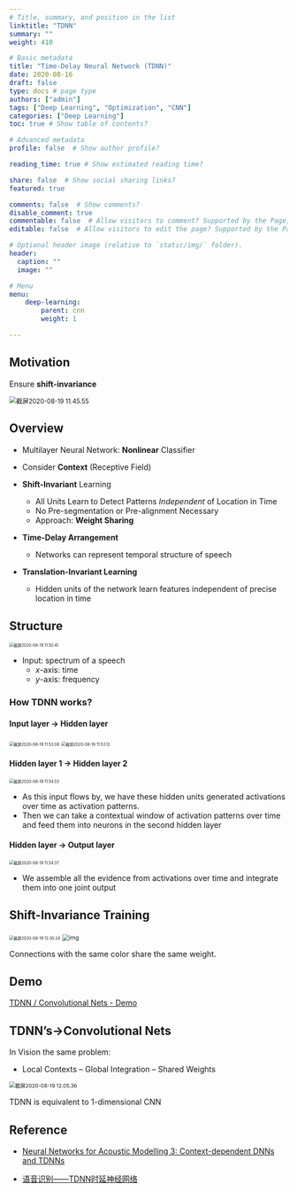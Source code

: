 ```yaml
---
# Title, summary, and position in the list
linktitle: "TDNN"
summary: ""
weight: 410

# Basic metadata
title: "Time-Delay Neural Network (TDNN)"
date: 2020-08-16
draft: false
type: docs # page type
authors: ["admin"]
tags: ["Deep Learning", "Optimization", "CNN"]
categories: ["Deep Learning"]
toc: true # Show table of contents?

# Advanced metadata
profile: false  # Show author profile?

reading_time: true # Show estimated reading time?

share: false  # Show social sharing links?
featured: true

comments: false  # Show comments?
disable_comment: true
commentable: false  # Allow visitors to comment? Supported by the Page, Post, and Docs content types.
editable: false  # Allow visitors to edit the page? Supported by the Page, Post, and Docs content types.

# Optional header image (relative to `static/img/` folder).
header:
  caption: ""
  image: ""

# Menu
menu: 
    deep-learning:
        parent: cnn
        weight: 1

---
```


## Motivation

Ensure **shift-invariance**

<img src="https://raw.githubusercontent.com/EckoTan0804/upic-repo/master/uPic/截屏2020-08-19%2011.45.55.png" alt="截屏2020-08-19 11.45.55" style="zoom:80%;" />

## Overview

- Multilayer Neural Network: **Nonlinear** Classifier

- Consider **Context** (Receptive Field)
- **Shift-Invariant** Learning
  - All Units Learn to Detect Patterns *Independent* of Location in Time
  - No Pre-segmentation or Pre-alignment Necessary
  - Approach: **Weight Sharing**
- **Time-Delay Arrangement** 
  - Networks can represent temporal structure of speech
- **Translation-Invariant Learning** 
  - Hidden units of the network learn features independent of precise location in time

## Structure

<img src="https://raw.githubusercontent.com/EckoTan0804/upic-repo/master/uPic/截屏2020-08-19%2011.50.41.png" alt="截屏2020-08-19 11.50.41" style="zoom: 50%;" />

- Input: spectrum of a speech
  - $x$-axis: time
  - $y$-axis: frequency

### How TDNN works?

#### Input layer $\to$ Hidden layer

<img src="https://raw.githubusercontent.com/EckoTan0804/upic-repo/master/uPic/截屏2020-08-19%2011.53.08.png" alt="截屏2020-08-19 11.53.08" style="zoom:50%;" />

<img src="https://raw.githubusercontent.com/EckoTan0804/upic-repo/master/uPic/截屏2020-08-19%2011.53.12.png" alt="截屏2020-08-19 11.53.12" style="zoom:50%;" />

####  Hidden layer 1 $\to$  Hidden layer 2

<img src="https://raw.githubusercontent.com/EckoTan0804/upic-repo/master/uPic/截屏2020-08-19 11.54.03.png" alt="截屏2020-08-19 11.54.03" style="zoom:50%;" />

- As this input flows by, we have these hidden units generated activations over time as activation patterns.
- Then we can take a contextual window of activation patterns over time and feed them into neurons in the second hidden layer 

#### Hidden layer $\to$ Output layer

<img src="https://raw.githubusercontent.com/EckoTan0804/upic-repo/master/uPic/截屏2020-08-19%2011.54.37.png" alt="截屏2020-08-19 11.54.37" style="zoom:50%;" />

- We assemble all the evidence from activations over time and integrate them into one joint output

## Shift-Invariance Training

<img src="https://raw.githubusercontent.com/EckoTan0804/upic-repo/master/uPic/截屏2020-08-19%2012.00.24.png" alt="截屏2020-08-19 12.00.24" style="zoom:50%;" />

<img src="https://raw.githubusercontent.com/EckoTan0804/upic-repo/master/uPic/20131123104203421.png" alt="img" style="zoom:75%;" />

Connections with the same color share the same weight.

## Demo

[TDNN / Convolutional Nets - Demo](https://lecture-demo.ira.uka.de/)

## TDNN’s→Convolutional Nets

In Vision the same problem:

- Local Contexts – Global Integration – Shared Weights

<img src="https://raw.githubusercontent.com/EckoTan0804/upic-repo/master/uPic/截屏2020-08-19%2012.05.36.png" alt="截屏2020-08-19 12.05.36" style="zoom:67%;" />

TDNN is equivalent to 1-dimensional CNN



## Reference

- [Neural Networks for Acoustic Modelling 3: Context-dependent DNNs and TDNNs](http://www.inf.ed.ac.uk/teaching/courses/asr/2018-19/asr09-dnn.pdf)

- [语音识别——TDNN时延神经网络](https://blog.csdn.net/qq_14962179/article/details/87926351)

